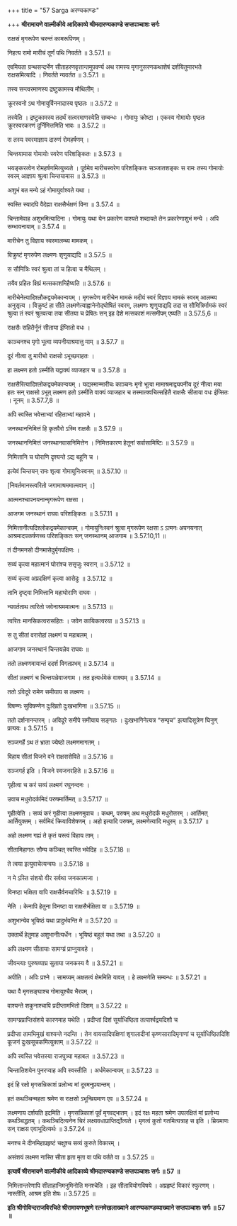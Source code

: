 +++
title = "57 Sarga अरण्यकाण्डः"

+++
**श्रीरामायणे वाल्मीकीये आदिकाव्ये श्रीमदारण्यकाण्डे सप्तपञ्चाशः सर्गः**

राक्षसं मृगरूपेण चरन्तं कामरूपिणम् ।

निहत्य रामो मारीचं तूर्णं पथि निवर्तते ॥ 3.57.1 ॥

एवमियता ग्रन्थसन्दर्भेण सीताहरणवृत्तान्तमुपवर्ण्य अथ रामस्य मृगानुसरणकथाशेषं दर्शयितुमारभते राक्षसमित्यादि । निवर्तते न्यवर्तत ॥ 3.57.1 ॥

तस्य सन्त्वरमाणस्य द्रष्टुकामस्य मौथिलीम् ।

क्रूरस्वनो ऽथ गोमायुर्विननादास्य पृष्ठतः ॥ 3.57.2 ॥

तस्येति । द्रष्टुकामस्य तदर्थं सत्वरमाणस्येति सम्बन्धः । गोमायुः क्रोष्टा । एकस्य गोमायोः पृष्ठतः क्रूरस्वरकरणं दुर्निमित्तमिति भावः ॥ 3.57.2 ॥

स तस्य स्वरमाज्ञाय दारुणं रोमहर्षणम् ।

चिन्तयामास गोमायोः स्वरेण परिशङ्कितः ॥ 3.57.3 ॥

भयङ्करत्वेन रोमहर्षणमित्युच्यते । पूर्वमेव मारीचस्वरेण परिशङ्कितः सञ्जातशङ्कः स रामः तस्य गोमायोः स्वरम् आज्ञाय श्रुत्वा चिन्तयामास ॥ 3.57.3 ॥

अशुभं बत मन्ये ऽहं गोमायुर्वाश्यते यथा ।

स्वस्ति स्यादपि वैदेह्या राक्षसैर्भक्षणं विना ॥ 3.57.4 ॥

चिन्तामेवाह अशुभमित्यादिना । गोमायुः यथा येन प्रकारेण वाश्यते शब्दायते तेन प्रकारेणाशुभं मन्ये । अपि सम्भावनायाम् ॥ 3.57.4 ॥

मारीचेन तु विज्ञाय स्वरमालम्ब्य मामकम् ।

विक्रुष्टं मृगरुपेण लक्ष्मणः शृणुयाद्यदि ॥ 3.57.5 ॥

स सौमित्रिः स्वरं श्रुत्वा तां च हित्वा च मैथिलम् ।

तयैव प्रहितः क्षिप्रं मत्सकाशमिहैष्यति ॥ 3.57.6 ॥

मारीचेनेत्यादिश्लौकद्वयमेकान्वयम् । मृगरूपेण मारीचेन मामकं मदीयं स्वरं विज्ञाय मामकं स्वरम् आलम्ब्य अनुसृत्य । विक्रुष्टं हा सीते लक्ष्मणेत्याह्वानेनोद्घोषितं स्वरम्, लक्ष्मणः शृणुयाद्यदि तदा स सौमित्रिर्मामकं स्वरं श्रुत्वा तं स्वरं श्रुतवत्या तया सीतया च प्रेषितः सन् इह देशे मत्सकाशं मत्समीपम् एष्यति ॥ 3.57.5,6 ॥

राक्षसैः सहितैर्नूनं सीताया ईप्सितो वधः ।

काञ्चनश्च मृगो भूत्वा व्यपनीयाश्रमात्तु माम् ॥ 3.57.7 ॥

दूरं नीत्वा तु मारीचो राक्षसो ऽभूच्छराहतः ।

हा लक्ष्मण हतो ऽस्मीति यद्वाक्यं व्याजहार च ॥ 3.57.8 ॥

राक्षसैरित्यादिश्लोकद्वयमेकान्वयम् । यद्यस्मान्मारीचः काञ्चनः मृगो भूत्वा मामाश्रमाद्व्यपनीय दूरं नीत्वा मया हतः सन् राक्षसो ऽभूत् लक्ष्मण हतो ऽस्मीति वाक्यं व्याजहार च तस्मात्क्वचित्सहितै राक्षसैः सीताया वधः ईप्सितः । नूनम् ॥ 3.57.7,8 ॥

अपि स्वस्ति भवेत्ताभ्यां रहिताभ्यां महावने ।

जनस्थाननिमित्तं हि कृतवैरो ऽस्मि राक्षसैः ॥ 3.57.9 ॥

जनस्थाननिमित्तं जनस्थानवासनिमित्तेन । निमित्तकारण हेतूनां सर्वासामिष्टिः ॥ 3.57.9 ॥

निमित्तानि च घोराणि दृश्यन्ते ऽद्य बहूनि च ।

इत्येवं चिन्तयन् रामः शृत्वा गोमायुनिःस्वनम् ॥ 3.57.10 ॥

\[निवर्तमानस्त्वरितो जगामाश्रममात्मवान् ।\]

आत्मनश्चापनयनान्मृगरूपेण रक्षसा ।

आजगम जनस्थानं राघवः परिशङ्कितः ॥ 3.57.11 ॥

निमित्तानीत्यदिश्लोकद्वयमेकान्वयम् । गोमायुनिःस्वनं श्रुत्वा मृगरूपेण रक्षसा ऽ ऽत्मनः अपनयनात् आश्रमादपकर्षणच्च परिशङ्कितः सन् जनस्थानम् आजगाम ॥ 3.57.10,11 ॥

तं दीनमनसो दीनमासेदुर्मृगपक्षिणः ।

सव्यं कृत्वा महात्मानं घोरांश्च ससृजुः स्वरान् ॥ 3.57.12 ॥

सव्यं कृत्वा अप्रदक्षिणं कृत्वा आसेदुः ॥ 3.57.12 ॥

तानि दृष्ट्वा निमित्तानि महाघोराणि राघवः ।

न्यवर्तताथ त्वरितो जवेनाश्रममात्मनः ॥ 3.57.13 ॥

त्वरितः मानसिकत्वरासहितः । जवेन कायिकत्वरया ॥ 3.57.13 ॥

स तु सीतां वरारोहां लक्ष्मणं च महाबलम् ।

आजगाम जनस्थानं चिन्तयन्नेव राघवः ॥

ततो लक्ष्मणमायान्तं ददर्श विगतप्रभम् ॥ 3.57.14 ॥

सीतां लक्ष्मणं च चिन्तयन्नेवाजगाम । तत इत्यर्धमेकं वाक्यम् ॥ 3.57.14 ॥

ततो ऽविदूरे रामेण समीयाय स लक्ष्मणः ।

विषण्णः सुविषण्णेन दुःखितो दुःखभागिना ॥ 3.57.15 ॥

ततो दर्शनानन्तरम् । अविदूरे समीपे समीयाय सङ्गतः । दुःखभागिनेत्यत्र “सम्पृच” इत्यादिसूत्रेण घिनुण् प्रत्ययः ॥ 3.57.15 ॥

सञ्जगर्हे ऽथ तं भ्राता ज्येष्ठो लक्ष्मणमागतम् ।

विहाय सीतां विजने वने राक्षससेविते ॥ 3.57.16 ॥

सञ्जगर्ह इति । विजने स्वजनरहिते ॥ 3.57.16 ॥

गृहीत्वा च करं सव्यं लक्ष्मणं रघुनन्दनः ।

उवाच मधुरोदर्कमिदं परुषमार्तिमत् ॥ 3.57.17 ॥

गृहीत्वेति । सव्यं करं गृहीत्वा लक्ष्मणमुवाच । कथम्, परुषम् अथ मधुरोदर्कं मधुरोत्तरम् । आर्तिमत् आर्तियुक्तम् । सर्वमिदं क्रियाविशेषणम् । अहो इत्यादि परुषम्, लक्ष्मणेत्यादि मधुरम् ॥ 3.57.17 ॥

अहो लक्ष्मण गह्यं ते कृतं यस्त्वं विहाय ताम् ।

सीतामिहागतः सौम्य कञ्चित् स्वस्ति भवेदिह ॥ 3.57.18 ॥

ते त्वया इत्युवाचेत्यन्वयः ॥ 3.57.18 ॥

न मे ऽस्ति संशयो वीर सर्वथा जनकात्मजा ।

विनष्टा भक्षिता वापि राक्षसैर्वनचारिभिः ॥ 3.57.19 ॥

नेति । केनापि हेतुना विनष्टा वा राक्षसैर्भक्षिता वा ॥ 3.57.19 ॥

अशुभान्येव भूयिष्ठं यथा प्रादुर्भवन्ति मे ॥ 3.57.20 ॥

उक्तार्थे हेतुमाह अशुभानीत्यर्धेन । भूयिष्ठं बहुलं यथा तथा ॥ 3.57.20 ॥

अपि लक्ष्मण सीतायाः सामग्य्रं प्राप्नुयावहे ।

जीवन्त्याः पुरुषव्याघ्र सुताया जनकस्य वै ॥ 3.57.21 ॥

अपीति । अपिः प्रश्ने । सामग्र्यम् अक्षतत्वं क्षेममिति यावत् । हे लक्ष्मणेति सम्बन्धः ॥ 3.57.21 ॥

यथा वै मृगसङ्घाश्च गोमायुश्चैव भैरवम् ।

वाश्यन्ते शकुनाश्चापि प्रदीप्तामभितो दिशम् ॥ 3.57.22 ॥

सामग्य्रप्राप्तिसंशये कारणमाह यथेति । प्रदीप्तां दिशं सूर्याधिष्ठिता तत्पार्श्वद्वयदिशौ च

प्रदीप्ता तामभिमुखं वाश्यन्ते नदन्ति । तेन वायसादिपक्षिणां शृगालादीनां कृष्णसारादिमृगाणां च सूर्याधिष्ठितदिशि कूजनं दुःखसूचकमित्युक्तम् ॥ 3.57.22 ॥

अपि स्वस्ति भवेत्तस्या राजपुत्र्या महाबल ॥ 3.57.23 ॥

चिन्तातिशयेन पुनरप्याह अपि स्वस्तीति । अर्धमेकान्वयम् ॥ 3.57.23 ॥

इदं हि रक्षो मृगसन्निकाशं प्रलोभ्य मां दूरमनुप्रयान्तम् ।

हतं कथञ्चिन्महता श्रमेण स राक्षसो ऽभून्म्रियमाण एव ॥ 3.57.24 ॥

लक्ष्मणाय दर्शयति इदमिति । मृगसन्निकाशं पूर्वं मृगवद्भातम् । इदं रक्षः महता श्रमेण उपलक्षितं मां प्रलोभ्य कथञ्चिद्धतम् । कथञ्चिदित्यनेन चिरं लक्ष्यवधाप्राप्तिर्द्योत्यते । मृगत्वं कुतो गतमित्यत्राह स इति । म्रियमाणः सन् राक्षस एवाभूदित्यर्थः ॥ 3.57.24 ॥

मनश्च मे दीनमिहाप्रहृष्टं चक्षुश्च सव्यं कुरुते विकारम् ।

असंशयं लक्ष्मण नास्ति सीता हृता मृता वा पथि वर्तते वा ॥ 3.57.25 ॥

**इत्यार्षे श्रीरामायणे वाल्मीकीये आदिकाव्ये श्रीमदारण्यकाण्डे सप्तपञ्चाशः सर्गः ॥ 57 ॥**

निमित्तान्तरेणापि सीताहानिमनुमिनोति मनश्चेति । इह सीतावियोगविषये । अप्रहृष्टं विकारं स्फुरणम् । नास्तीति, आश्रम इति शेषः ॥ 3.57.25 ॥

**इति श्रीगोविन्दराजविरचिते श्रीरामायणभूषणे रत्नमेखलाख्याने आरण्यकाण्डव्याख्याने सप्तपञ्चाशः सर्गः ॥ 57 ॥**

